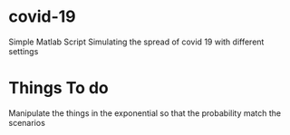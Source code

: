 # covid-19
 
Simple Matlab Script Simulating the spread of covid 19 with different settings

# Things To do

Manipulate the things in the exponential so that the probability match the scenarios
